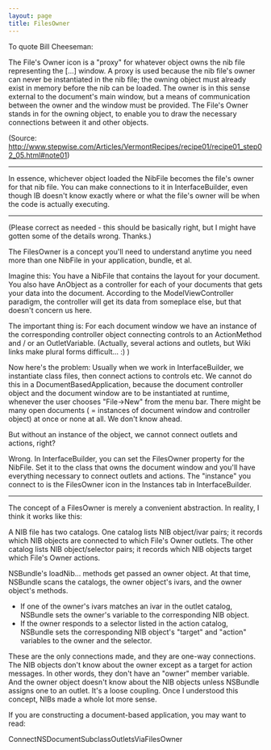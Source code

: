 ```yaml
---
layout: page
title: FilesOwner
---
```




To quote Bill Cheeseman:

The File's Owner icon is a "proxy" for whatever object owns the nib file representing the [...] window. A proxy is used because the nib file's owner can never be instantiated in the nib file; the owning object must already exist in memory before the nib can be loaded. The owner is in this sense external to the document's main window, but a means of communication between the owner and the window must be provided. The File's Owner stands in for the owning object, to enable you to draw the necessary connections between it and other objects.

(Source: http://www.stepwise.com/Articles/VermontRecipes/recipe01/recipe01_step02_05.html#note01)

----

In essence, whichever object loaded the NibFile becomes the file's owner for that nib file.  You can make connections to it in InterfaceBuilder, even though IB doesn't know exactly where or what the file's owner will be when the code is actually executing. 

----

(Please correct as needed - this should be basically right, but I might have gotten some of the details wrong. Thanks.)

The FilesOwner is a concept you'll need to understand anytime you need more than one NibFile in your application, bundle, et al.

Imagine this: 
You have a NibFile that contains the layout for your document. You also have AnObject as a controller for each of your documents that gets your data into the document. According to the ModelViewController paradigm, the controller will get its data from someplace else, but that doesn't concern us here.

The important thing is: For each document window we have an instance of the corresponding controller object connecting controls to an ActionMethod and / or an OutletVariable. (Actually, several actions and outlets, but Wiki links make plural forms difficult... :) )

Now here's the problem: Usually when we work in InterfaceBuilder, we instantiate class files, then connect actions to controls etc. We cannot do this in a DocumentBasedApplication, because the document controller object and the document window are to be instantiated at runtime, whenever the user chooses "File->New" from the menu bar. There might be many open documents ( = instances of document window and controller object) at once or none at all. We don't know ahead.

But without an instance of the object, we cannot connect outlets and actions, right?

Wrong. In InterfaceBuilder, you can set the FilesOwner property for the NibFile. Set it to the class that owns the document window and you'll have everything necessary to connect outlets and actions. The "instance" you connect to is the FilesOwner icon in the Instances tab in InterfaceBuilder.

----

The concept of a FilesOwner is merely a convenient abstraction. In reality, I think it works like this:

A NIB file has two catalogs. One catalog lists NIB object/ivar pairs; it records which NIB objects are connected to which File's Owner outlets. The other catalog lists NIB object/selector pairs; it records which NIB objects target which File's Owner actions.

NSBundle's loadNib... methods get passed an owner object. At that time, NSBundle scans the catalogs, the owner object's ivars, and the owner object's methods.


* If one of the owner's ivars matches an ivar in the outlet catalog, NSBundle sets the owner's variable to the corresponding NIB object.
* If the owner responds to a selector listed in the action catalog, NSBundle sets the corresponding NIB object's "target" and "action" variables to the owner and the selector.


These are the only connections made, and they are one-way connections. The NIB objects don't know about the owner except as a target for action messages. In other words, they don't have an "owner" member variable. And the owner object doesn't know about the NIB objects unless NSBundle assigns one to an outlet. It's a loose coupling. Once I understood this concept, NIBs made a whole lot more sense.

If you are constructing a document-based application, you may want to read:

ConnectNSDocumentSubclassOutletsViaFilesOwner

